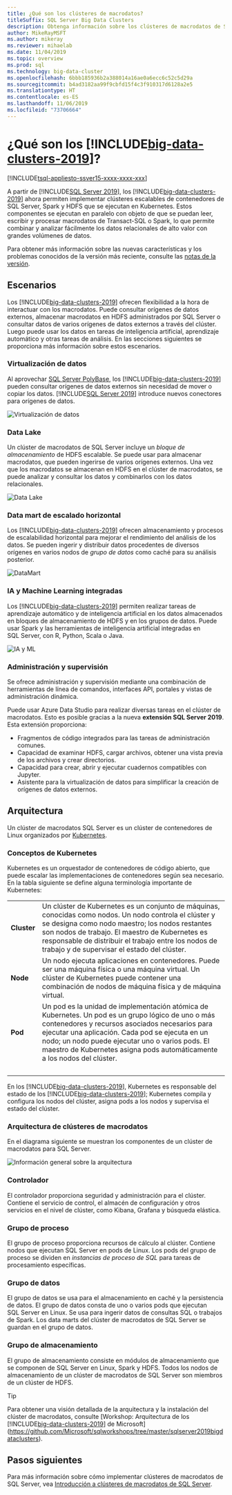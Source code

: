 ```yaml
---
title: ¿Qué son los clústeres de macrodatos?
titleSuffix: SQL Server Big Data Clusters
description: Obtenga información sobre los clústeres de macrodatos de SQL Server que se ejecutan en Kubernetes y proporcionan opciones de escalabilidad horizontal para datos relacionales y HDFS.
author: MikeRayMSFT
ms.author: mikeray
ms.reviewer: mihaelab
ms.date: 11/04/2019
ms.topic: overview
ms.prod: sql
ms.technology: big-data-cluster
ms.openlocfilehash: 6bbb185936b2a388014a16ae0a6ecc6c52c5d29a
ms.sourcegitcommit: b4ad3182aa99f9cbfd15f4c3f910317d6128a2e5
ms.translationtype: HT
ms.contentlocale: es-ES
ms.lasthandoff: 11/06/2019
ms.locfileid: "73706664"
---
```

# <a name="what-are-includebig-data-clusters-2019includesssbigdataclusters-ss-novermd"></a>¿Qué son los [!INCLUDE[big-data-clusters-2019](../includes/ssbigdataclusters-ss-nover.md)]?

[!INCLUDE[tsql-appliesto-ssver15-xxxx-xxxx-xxx](../includes/tsql-appliesto-ssver15-xxxx-xxxx-xxx.md)]

A partir de [!INCLUDE[SQL Server 2019](../includes/sssqlv15-md.md)], los [!INCLUDE[big-data-clusters-2019](../includes/ssbigdataclusters-ss-nover.md)] ahora permiten implementar clústeres escalables de contenedores de SQL Server, Spark y HDFS que se ejecutan en Kubernetes. Estos componentes se ejecutan en paralelo con objeto de que se puedan leer, escribir y procesar macrodatos de Transact-SQL o Spark, lo que permite combinar y analizar fácilmente los datos relacionales de alto valor con grandes volúmenes de datos.

Para obtener más información sobre las nuevas características y los problemas conocidos de la versión más reciente, consulte las [notas de la versión](release-notes-big-data-cluster.md).

## <a name="scenarios"></a>Escenarios

Los [!INCLUDE[big-data-clusters-2019](../includes/ssbigdataclusters-ss-nover.md)] ofrecen flexibilidad a la hora de interactuar con los macrodatos. Puede consultar orígenes de datos externos, almacenar macrodatos en HDFS administrados por SQL Server o consultar datos de varios orígenes de datos externos a través del clúster. Luego puede usar los datos en tareas de inteligencia artificial, aprendizaje automático y otras tareas de análisis. En las secciones siguientes se proporciona más información sobre estos escenarios.

### <a name="data-virtualization"></a>Virtualización de datos

Al aprovechar [SQL Server PolyBase](../relational-databases/polybase/polybase-guide.md), los [!INCLUDE[big-data-clusters-2019](../includes/ssbigdataclusters-ss-nover.md)] pueden consultar orígenes de datos externos sin necesidad de mover o copiar los datos. [!INCLUDE[SQL Server 2019](../includes/sssqlv15-md.md)] introduce nuevos conectores para orígenes de datos.

![Virtualización de datos](media/big-data-cluster-overview/data-virtualization.png)

### <a name="data-lake"></a>Data Lake

Un clúster de macrodatos de SQL Server incluye un *bloque de almacenamiento* de HDFS escalable. Se puede usar para almacenar macrodatos, que pueden ingerirse de varios orígenes externos. Una vez que los macrodatos se almacenan en HDFS en el clúster de macrodatos, se puede analizar y consultar los datos y combinarlos con los datos relacionales.

![Data Lake](media/big-data-cluster-overview/data-lake.png)

### <a name="scale-out-data-mart"></a>Data mart de escalado horizontal

Los [!INCLUDE[big-data-clusters-2019](../includes/ssbigdataclusters-ss-nover.md)] ofrecen almacenamiento y procesos de escalabilidad horizontal para mejorar el rendimiento del análisis de los datos. Se pueden ingerir y distribuir datos procedentes de diversos orígenes en varios nodos de *grupo de datos* como caché para su análisis posterior.

![DataMart](media/big-data-cluster-overview/data-mart.png)

### <a name="integrated-ai-and-machine-learning"></a>IA y Machine Learning integradas

Los [!INCLUDE[big-data-clusters-2019](../includes/ssbigdataclusters-ss-nover.md)] permiten realizar tareas de aprendizaje automático y de inteligencia artificial en los datos almacenados en bloques de almacenamiento de HDFS y en los grupos de datos. Puede usar Spark y las herramientas de inteligencia artificial integradas en SQL Server, con R, Python, Scala o Java.

![IA y ML](media/big-data-cluster-overview/ai-ml-spark.png)

### <a name="management-and-monitoring"></a>Administración y supervisión

Se ofrece administración y supervisión mediante una combinación de herramientas de línea de comandos, interfaces API, portales y vistas de administración dinámica.

Puede usar Azure Data Studio para realizar diversas tareas en el clúster de macrodatos. Esto es posible gracias a la nueva **extensión SQL Server 2019**. Esta extensión proporciona:

- Fragmentos de código integrados para las tareas de administración comunes.
- Capacidad de examinar HDFS, cargar archivos, obtener una vista previa de los archivos y crear directorios.
- Capacidad para crear, abrir y ejecutar cuadernos compatibles con Jupyter.
- Asistente para la virtualización de datos para simplificar la creación de orígenes de datos externos.

## <a id="architecture"></a> Arquitectura

Un clúster de macrodatos SQL Server es un clúster de contenedores de Linux organizados por [Kubernetes](https://kubernetes.io/docs/concepts/).

### <a name="kubernetes-concepts"></a>Conceptos de Kubernetes

Kubernetes es un orquestador de contenedores de código abierto, que puede escalar las implementaciones de contenedores según sea necesario. En la tabla siguiente se define alguna terminología importante de Kubernetes:

|||
|:--|:--|
| **Cluster** | Un clúster de Kubernetes es un conjunto de máquinas, conocidas como nodos. Un nodo controla el clúster y se designa como nodo maestro; los nodos restantes son nodos de trabajo. El maestro de Kubernetes es responsable de distribuir el trabajo entre los nodos de trabajo y de supervisar el estado del clúster. |
| **Node** | Un nodo ejecuta aplicaciones en contenedores. Puede ser una máquina física o una máquina virtual. Un clúster de Kubernetes puede contener una combinación de nodos de máquina física y de máquina virtual. |
| **Pod** | Un pod es la unidad de implementación atómica de Kubernetes. Un pod es un grupo lógico de uno o más contenedores y recursos asociados necesarios para ejecutar una aplicación. Cada pod se ejecuta en un nodo; un nodo puede ejecutar uno o varios pods. El maestro de Kubernetes asigna pods automáticamente a los nodos del clúster. |
| &nbsp; ||

En los [!INCLUDE[big-data-clusters-2019](../includes/ssbigdataclusters-ss-nover.md)], Kubernetes es responsable del estado de los [!INCLUDE[big-data-clusters-2019](../includes/ssbigdataclusters-ss-nover.md)]; Kubernetes compila y configura los nodos del clúster, asigna pods a los nodos y supervisa el estado del clúster.

### <a name="big-data-clusters-architecture"></a>Arquitectura de clústeres de macrodatos

En el diagrama siguiente se muestran los componentes de un clúster de macrodatos para SQL Server.

![Información general sobre la arquitectura](media/big-data-cluster-overview/architecture-diagram-overview.png)

### <a id="controlplane"></a> Controlador

El controlador proporciona seguridad y administración para el clúster. Contiene el servicio de control, el almacén de configuración y otros servicios en el nivel de clúster, como Kibana, Grafana y búsqueda elástica.

### <a id="computeplane"></a> Grupo de proceso

El grupo de proceso proporciona recursos de cálculo al clúster. Contiene nodos que ejecutan SQL Server en pods de Linux. Los pods del grupo de proceso se dividen en *instancias de proceso de SQL* para tareas de procesamiento específicas. 

### <a id="dataplane"></a> Grupo de datos

El grupo de datos se usa para el almacenamiento en caché y la persistencia de datos. El grupo de datos consta de uno o varios pods que ejecutan SQL Server en Linux. Se usa para ingerir datos de consultas SQL o trabajos de Spark. Los data marts del clúster de macrodatos de SQL Server se guardan en el grupo de datos. 

### <a name="storage-pool"></a>Grupo de almacenamiento

El grupo de almacenamiento consiste en módulos de almacenamiento que se componen de SQL Server en Linux, Spark y HDFS. Todos los nodos de almacenamiento de un clúster de macrodatos de SQL Server son miembros de un clúster de HDFS.

> [!TIP]
> Para obtener una visión detallada de la arquitectura y la instalación del clúster de macrodatos, consulte [Workshop: Arquitectura de los [!INCLUDE[big-data-clusters-2019](../includes/ssbigdataclusters-ss-nover.md)] de Microsoft](https://github.com/Microsoft/sqlworkshops/tree/master/sqlserver2019bigdataclusters).

## <a name="next-steps"></a>Pasos siguientes

Para más información sobre cómo implementar clústeres de macrodatos de SQL Server, vea [Introducción a clústeres de macrodatos de SQL Server](deploy-get-started.md).
